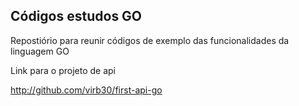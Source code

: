 ## Códigos estudos GO

Repostiório para reunir códigos de exemplo das funcionalidades da linguagem GO

Link para o projeto de api

http://github.com/virb30/first-api-go